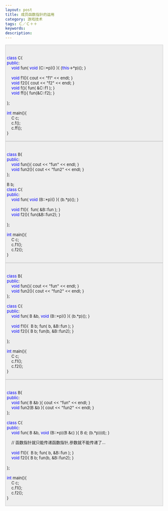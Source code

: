 ```yaml
---
layout: post
title: 成员函数指针的运用
category: 游戏技术
tags: Ｃ／Ｃ＋＋
keywords: 
description: 
---
```


<div
style="border-bottom:#cccccc 1px solid;border-left:#cccccc 1px solid;padding-bottom:4px;background-color:#eeeeee;padding-left:4px;width:98%;padding-right:5px;font-size:13px;word-break:break-all;border-top:#cccccc 1px solid;border-right:#cccccc 1px solid;padding-top:4px;">

\
 <span style="color:#0000ff;">class</span> C{\
 <span style="color:#0000ff;">public</span>:\
     <span style="color:#0000ff;">void</span> fun( <span
style="color:#0000ff;">void</span> (C::\*p)() ){ (<span
style="color:#0000ff;">this</span>-\>\*p)(); }\
\
     <span
style="color:#0000ff;">void</span> f1(){ cout \<\< "f1" \<\< endl; }\
     <span
style="color:#0000ff;">void</span> f2(){ cout \<\< "f2" \<\< endl; }\
     <span style="color:#0000ff;">void</span> f(){ fun( &C::f1 ); }\
     <span style="color:#0000ff;">void</span> ff(){ fun(&C::f2); }\
\
 };\
\
 <span style="color:#0000ff;">int</span> main(){\
     C c;\
     c.f();\
     c.ff();\
 }

</div>

<div
style="border-bottom:#cccccc 1px solid;border-left:#cccccc 1px solid;padding-bottom:4px;background-color:#eeeeee;padding-left:4px;width:98%;padding-right:5px;font-size:13px;word-break:break-all;border-top:#cccccc 1px solid;border-right:#cccccc 1px solid;padding-top:4px;">

\
 <span style="color:#0000ff;">class</span> B{\
 <span style="color:#0000ff;">public</span>:\
     <span
style="color:#0000ff;">void</span> fun(){ cout \<\< "fun" \<\< endl; }\
     <span
style="color:#0000ff;">void</span> fun2(){ cout \<\< "fun2" \<\< endl; }\
 };\
\
 B b;\
 <span style="color:#0000ff;">class</span> C{\
 <span style="color:#0000ff;">public</span>:\
     <span style="color:#0000ff;">void</span> fun( <span
style="color:#0000ff;">void</span> (B::\*p)() ){ (b.\*p)(); }\
\
     <span style="color:#0000ff;">void</span> f1(){  fun( &B::fun ); }\
     <span style="color:#0000ff;">void</span> f2(){ fun(&B::fun2); }\
     \
 };\
\
 <span style="color:#0000ff;">int</span> main(){\
     C c;\
     c.f1();\
     c.f2();\
 }

</div>

<div
style="border-bottom:#cccccc 1px solid;border-left:#cccccc 1px solid;padding-bottom:4px;background-color:#eeeeee;padding-left:4px;width:98%;padding-right:5px;font-size:13px;word-break:break-all;border-top:#cccccc 1px solid;border-right:#cccccc 1px solid;padding-top:4px;">

\
 <span style="color:#0000ff;">class</span> B{\
 <span style="color:#0000ff;">public</span>:\
     <span
style="color:#0000ff;">void</span> fun(){ cout \<\< "fun" \<\< endl; }\
     <span
style="color:#0000ff;">void</span> fun2(){ cout \<\< "fun2" \<\< endl; }\
 };\
\
 <span style="color:#0000ff;">class</span> C{\
 <span style="color:#0000ff;">public</span>:\
     <span style="color:#0000ff;">void</span> fun( B &b, <span
style="color:#0000ff;">void</span> (B::\*p)() ){ (b.\*p)(); }\
\
     <span
style="color:#0000ff;">void</span> f1(){  B b; fun( b, &B::fun ); }\
     <span
style="color:#0000ff;">void</span> f2(){ B b; fun(b, &B::fun2); }\
\
 };\
\
 <span style="color:#0000ff;">int</span> main(){\
     C c;\
     c.f1();\
     c.f2();\
 }

</div>

<div
style="border-bottom:#cccccc 1px solid;border-left:#cccccc 1px solid;padding-bottom:4px;background-color:#eeeeee;padding-left:4px;width:98%;padding-right:5px;font-size:13px;word-break:break-all;border-top:#cccccc 1px solid;border-right:#cccccc 1px solid;padding-top:4px;">

\
 <span style="color:#0000ff;">class</span> B{\
 <span style="color:#0000ff;">public</span>:\
     <span
style="color:#0000ff;">void</span> fun( B &b ){ cout \<\< "fun" \<\< endl; }\
     <span
style="color:#0000ff;">void</span> fun2(B &b ){ cout \<\< "fun2" \<\< endl; }\
 };\
\
 <span style="color:#0000ff;">class</span> C{\
 <span style="color:#0000ff;">public</span>:\
     <span style="color:#0000ff;">void</span> fun( B &b, <span
style="color:#0000ff;">void</span> (B::\*p)(B &c) ){ B d; (b.\*p)(d); }

    // 函数指针就只能传递函数指针,参数就不能传递了...\
\
     <span
style="color:#0000ff;">void</span> f1(){  B b; fun( b, &B::fun ); }\
     <span
style="color:#0000ff;">void</span> f2(){ B b; fun(b, &B::fun2); }\
\
 };\
\
 <span style="color:#0000ff;">int</span> main(){\
     C c;\
     c.f1();\
     c.f2();\
 }

</div>







